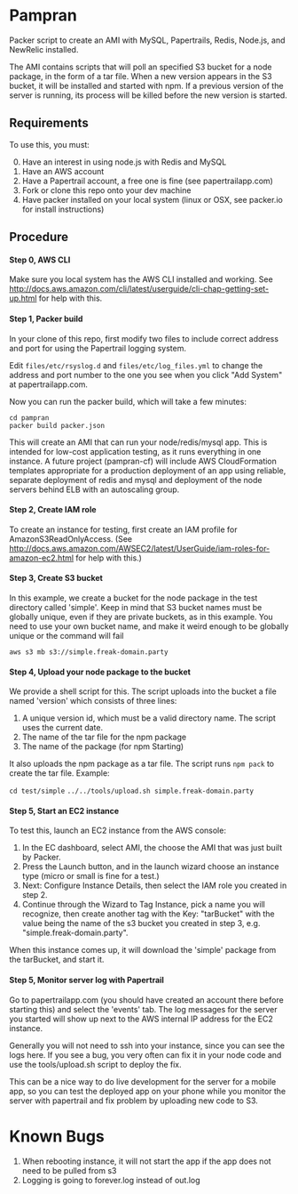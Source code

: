 Pampran
=======

Packer script to create an AMI with MySQL, Papertrails, Redis, Node.js, and NewRelic installed.

The AMI contains scripts that will poll an specified S3 bucket for a node package, in the form of a tar file. When a new version appears in the S3 bucket, it will be installed and started with npm. If a previous version of the server is running, its process will be killed before the new version is started.

Requirements
------------
To use this, you must:

0. Have an interest in using node.js with Redis and MySQL
0. Have an AWS account
0. Have a Papertrail account, a free one is fine (see papertrailapp.com)
0. Fork or clone this repo onto your dev machine
0. Have packer installed on your local system (linux or OSX, see packer.io for install instructions)

Procedure
---------
#### Step 0, AWS CLI

Make sure you local system has the AWS CLI installed and working. See http://docs.aws.amazon.com/cli/latest/userguide/cli-chap-getting-set-up.html for help with this.

#### Step 1, Packer build
In your clone of this repo, first modify two files to include correct address and port for using the Papertrail logging system.

Edit `files/etc/rsyslog.d` and `files/etc/log_files.yml` to change the address and port number to the one you see when you click "Add System" at papertrailapp.com.

Now you can run the packer build, which will take a few minutes:

    cd pampran
    packer build packer.json

This will create an AMI that can run your node/redis/mysql app. This is intended for low-cost application testing, as it runs everything in one instance. A future project (pampran-cf) will include AWS CloudFormation templates appropriate for a production deployment of an app using reliable, separate deployment of redis and mysql and deployment of the node servers behind ELB with an autoscaling group.

#### Step 2, Create IAM role
To create an instance for testing, first create an IAM profile for AmazonS3ReadOnlyAccess. (See http://docs.aws.amazon.com/AWSEC2/latest/UserGuide/iam-roles-for-amazon-ec2.html for help with this.)

#### Step 3, Create S3 bucket

In this example, we create a bucket for the node package in the test directory called 'simple'. Keep in mind that S3 bucket names must be globally unique, even if they are private buckets, as in this example. You need to use your own bucket name, and make it weird enough to be globally unique or the command will fail

`aws s3 mb s3://simple.freak-domain.party`

#### Step 4, Upload your node package to the bucket

We provide a shell script for this. The script uploads into the bucket a file named 'version' which consists of three lines:

1. A unique version id, which must be a valid directory name. The script uses the current date.
2. The name of the tar file for the npm package
3. The name of the package (for npm Starting)

It also uploads the npm package as a tar file. The script runs `npm pack` to create the tar file. Example:

`cd test/simple`
`../../tools/upload.sh simple.freak-domain.party`

#### Step 5, Start an EC2 instance

To test this, launch an EC2 instance from the AWS console:
1. In the EC dashboard, select AMI, the choose the AMI that was just built by Packer.
2. Press the Launch button, and in the launch wizard choose an instance type (micro or small is fine for a test.)
3. Next: Configure Instance Details, then select the IAM role you created in step 2.
4. Continue through the Wizard to Tag Instance, pick a name you will recognize, then create another tag with the Key: "tarBucket" with the value being the name of the s3 bucket you created in step 3, e.g. "simple.freak-domain.party".

When this instance comes up, it will download the 'simple' package from the tarBucket, and start it.

#### Step 5, Monitor server log with Papertrail

Go to papertrailapp.com (you should have created an account there before starting this) and select the 'events' tab. The log messages for the server you started will show up next to the AWS internal IP address for the EC2 instance.

Generally you will not need to ssh into your instance, since you can see the logs here. If you see a bug, you very often can fix it in your node code and use the tools/upload.sh script to deploy the fix.

This can be a nice way to do live development for the server for a mobile app, so you can test the deployed app on your phone while you monitor the server with papertrail and fix problem by uploading new code to S3.


Known Bugs
==========
1. When rebooting instance, it will not start the app if the app does not need to be pulled from s3
2. Logging is going to forever.log instead of out.log
